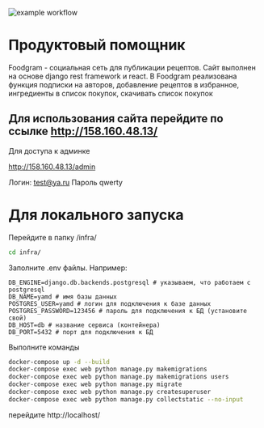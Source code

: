 ![example workflow](https://github.com/artymons/foodgram-project-react/actions/workflows/yamdb_workflow.yml/badge.svg)

# Продуктовый помощник

Foodgram - социальная сеть для публикации рецептов. Сайт выполнен на основе django rest framework и react. В Foodgram реализована функция подписки на авторов, добавление рецептов в избранное, ингредиенты в список покупок, скачивать список покупок

## Для использования сайта перейдите по ссылке http://158.160.48.13/
Для доступа к админке

http://158.160.48.13/admin

Логин: test@ya.ru
Пароль qwerty

# Для локального запуска


Перейдите в папку /infra/

```bash
cd infra/
```

Заполните .env файлы. Например:

```
DB_ENGINE=django.db.backends.postgresql # указываем, что работаем с postgresql
DB_NAME=yamd # имя базы данных
POSTGRES_USER=yamd # логин для подключения к базе данных
POSTGRES_PASSWORD=123456 # пароль для подключения к БД (установите свой)
DB_HOST=db # название сервиса (контейнера)
DB_PORT=5432 # порт для подключения к БД
```


Выполните команды

```bash
docker-compose up -d --build
docker-compose exec web python manage.py makemigrations
docker-compose exec web python manage.py makemigrations users
docker-compose exec web python manage.py migrate
docker-compose exec web python manage.py createsuperuser
docker-compose exec web python manage.py collectstatic --no-input
```

перейдите http://localhost/